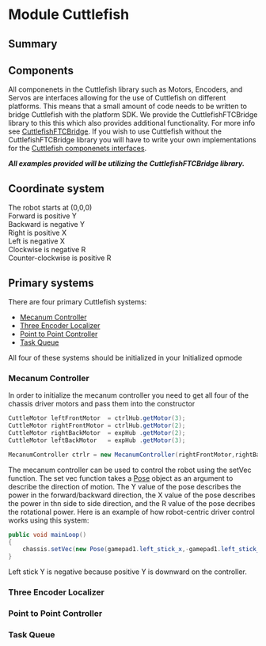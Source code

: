 # Module Cuttlefish


## Summary

## Components
All componenets in the Cuttlefish library such as Motors, Encoders, and Servos are interfaces allowing for the use of Cuttlefish on different platforms. This means that a small amount of code needs to be written to bridge Cuttlefish with the platform SDK. We provide the CuttlefishFTCBridge library to this this which also provides additional functionality. For more info see <a href="/CuttlefishFTCBridge/index.html">CuttlefishFTCBridge</a>. If you wish to use Cuttlefish without the CuttlefishFTCBridge library you will have to write your own implementations for the <a href="/cuttlefish/com.roboctopi.cuttlefish.components/index.html">Cuttlefish componenets interfaces</a>.

***All examples provided will be utilizing the CuttlefishFTCBridge library.***

## Coordinate system
The robot starts at (0,0,0) <br>
Forward is positive Y <br>
Backward is negative Y <br>
Right is positive X <br>
Left is negative X <br>
Clockwise is negative R <br> 
Counter-clockwise is positive R <br> 

## Primary systems
There are four primary Cuttlefish systems:
- <a href="/cuttlefish/com.roboctopi.cuttlefish.controller/-mecanum-controller/index.html">Mecanum Controller</a>
- <a href="/cuttlefish/com.roboctopi.cuttlefish.localizer/-three-encoder-localizer/index.html">Three Encoder Localizer</a>
- <a href="/cuttlefish/com.roboctopi.cuttlefish.controller/-p-t-p-controller/index.html">Point to Point Controller</a>
- <a href="/cuttlefish/com.roboctopi.cuttlefish.queue/-task-queue/index.html">Task Queue</a>

All four of these systems should be initialized in your Initialized opmode

### Mecanum Controller

In order to initialize the mecanum controller you need to get all four of the chassis driver motors and pass them into the constructor
```java
CuttleMotor leftFrontMotor  = ctrlHub.getMotor(3);
CuttleMotor rightFrontMotor = ctrlHub.getMotor(2);
CuttleMotor rightBackMotor  = expHub .getMotor(2);
CuttleMotor leftBackMotor   = expHub .getMotor(3);

MecanumController ctrlr = new MecanumController(rightFrontMotor,rightBackMotor,leftFrontMotor,leftBackMotor);
```
The mecanum controller can be used to control the robot using the setVec function. The set vec function takes a <a href="/cuttlefish/com.roboctopi.cuttlefish.utils/-pose/index.html">Pose</a> object as an argument to describe the direction of motion. The Y value of the pose describes the power in the forward/backward direction, the X value of the pose describes the power in thn side to side direction, and the R value of the pose decribes the rotational power. Here is an example of how robot-centric driver control works using this system:
```java
public void mainLoop()
{
    chassis.setVec(new Pose(gamepad1.left_stick_x,-gamepad1.left_stick_y,gamepad1.right_stick_x));
}
```
Left stick Y is negative because positive Y is downward on the controller.

### Three Encoder Localizer

### Point to Point Controller

### Task Queue